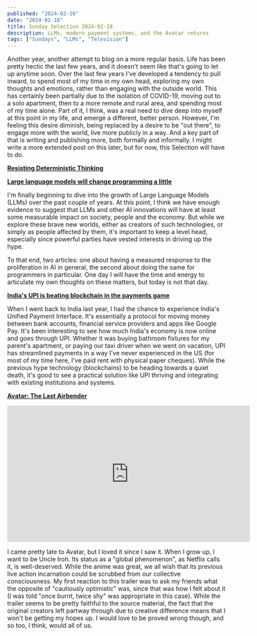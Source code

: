 ```yaml
---
published: "2024-02-18"
date: "2024-02-18"
title: Sunday Selection 2024-02-18
description: LLMs, modern payment systems, and the Avatar returns
tags: ["Sundays", "LLMs", "Television"]
---
```


Another year, another attempt to blog on a more regular basis. Life has been
pretty hectic the last few years, and it doesn't seem like that's going to let
up anytime soon. Over the last few years I've developed a tendency to pull
inward, to spend most of my time in my own head, exploring my own thoughts and
emotions, rather than engaging with the outside world. This has certainly been
partially due to the isolation of COVID-19, moving out to a solo apartment, then
to a more remote and rural area, and spending most of my time alone. Part of it,
I think, was a real need to dive deep into myself at this point in my life, and
emerge a different, better person. However, I'm feeling this desire diminish,
being replaced by a desire to be "out there", to engage more with the world,
live more publicly in a way. And a key part of that is writing and publishing
more, both formally and informally. I might write a more extended post on this
later, but for now, this Selection will have to do.

**[Resisting Deterministic
Thinking](https://zephoria.medium.com/resisting-deterministic-thinking-52ef8d78248c
"Resisting Deterministic Thinking")**

**[Large language models will change programming a
little](https://medium.com/bits-and-behavior/large-language-models-will-change-programming-a-little-81445778d957
"Large language models will change programming a little")**

I'm finally beginning to dive into the growth of Large Language Models (LLMs)
over the past couple of years. At this point, I think we have enough evidence to
suggest that LLMs and other AI innovations will have at least some measurable
impact on society, people and the economy. But while we explore these brave new
worlds, either as creators of such technologies, or simply as people affected by
them, it's important to keep a level head, especially since powerful parties
have vested interests in driving up the hype.

To that end, two articles: one about having a measured response to the
proliferation in AI in general, the second about doing the same for programmers
in particular. One day I will have the time and energy to articulate my own
thoughts on these matters, but today is not that day.

**[India's UPI is beating blockchain in the payments
game](https://fortune.com/2022/06/30/blockchain-india-upi-payments-global-reach/
"India's UPI is beating blockchain in the payments game")**

When I went back to India last year, I had the chance to experience India's
Unified Payment Interface. It's essentially a protocol for moving money between
bank accounts, financial service providers and apps like Google Pay. It's been
interesting to see how much India's economy is now online and goes through UPI.
Whether it was buying bathroom fixtures for my parent's apartment, or paying our
taxi driver when we went on vacation, UPI has streamlined payments in a way I've
never experienced in the US (for most of my time here, I've paid rent with
physical paper cheques). While the previous hype technology (blockchains) to be
heading towards a quiet death, it's good to see a practical solution like UPI
thriving and integrating with existing institutions and systems.


**[Avatar: The Last Airbender](https://www.youtube.com/watch?v=ByAn8DF8Ykk
"Avatar: The Last Airbender")**

<iframe width="560" height="315"
src="https://www.youtube.com/embed/ByAn8DF8Ykk?si=L537cAfhNJtAO9tJ"
title="YouTube video player" frameborder="0" allow="accelerometer; autoplay;
clipboard-write; encrypted-media; gyroscope; picture-in-picture; web-share"
allowfullscreen></iframe>

I came pretty late to Avatar, but I loved it since I saw it. When I grow up, I
want to be Uncle Iroh. Its status as a "global phenomenon", as Netflix calls it,
is well-deserved. While the anime was great, we all wish that its previous live
action incarnation could be scrubbed from our collective consciousness. My first
reaction to this trailer was to ask my friends what the opposite of "cautiously
optimistic" was, since that was how I felt about it (I was told "once burnt,
twice shy" was appropriate in this case). While the trailer seems to be pretty
faithful to the source material, the fact that the original creators left
partway through due to creative difference means that I won't be getting my
hopes up. I would love to be proved wrong though, and so too, I think, would all
of us.
